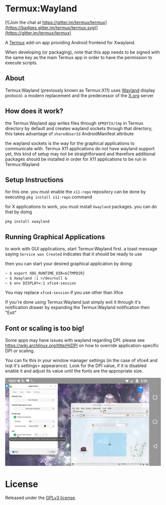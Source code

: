 # Termux:Wayland

[![Join the chat at https://gitter.im/termux/termux](https://badges.gitter.im/termux/termux.svg)](https://gitter.im/termux/termux)

A [Termux](https://termux.com) add-on app providing Android frontend for Xwayland.

When developing (or packaging), note that this app needs to be signed with the same key as the main Termux app in order to have the permission to execute scripts.

## About
Termux:Wayland (previously known as Termux:X11) uses [Wayland](https://wayland.freedesktop.org/) display protocol. a modern replacement and the predecessor of the [X.org](https://www.x.org/wiki) server

## How does it work?
the Termux:Wayland app writes files through `$PREFIX/tmp` in Termux directory by default and creates wayland sockets through that directory, this takes advantage of `sharedUserId` AndroidManifest attribute

the wayland sockets is the way for the graphical applications to communicate with. Termux X11 applications do not have wayland support yet, this kind of setup may not be straightforward and therefore additional packages should be installed in order for X11 applications to be run in Termux:Wayland

## Setup Instructions
for this one. you must enable the `x11-repo` repository can be done by executing `pkg install x11-repo` command

for X applications to work, you must install `Xwayland` packages. you can do that by doing
```
pkg install xwayland
```

## Running Graphical Applications
to work with GUI applications, start Termux:Wayland first. a toast message saying `Service was Created` indicates that it should be ready to use

then you can start your desired graphical application by doing:
```
~ $ export XDG_RUNTIME_DIR=${TMPDIR}
~ $ Xwayland :1 >/dev/null &
~ $ env DISPLAY=:1 xfce4-session
```
You may replace `xfce4-session` if you use other than Xfce

If you're done using Termux:Wayland just simply exit it through it's notification drawer by expanding the Termux:Wayland notification then "Exit"

## Font or scaling is too big!
Some apps may have issues with wayland regarding DPI. please see https://wiki.archlinux.org/title/HiDPI on how to override application-specific DPI or scaling.

You can fix this in your window manager settings (in the case of xfce4 and lxqt it's settings> appearance). Look for the DPI value, if it is disabled enable it and adjust its value until the fonts are the appropriate size.

![image](https://github.com/Yisus7u7/Yisus7u7.github.io/raw/main/fotos/Screenshot_20210828-142809.png) 

# License
Released under the [GPLv3 license](https://www.gnu.org/licenses/gpl-3.0.html).
